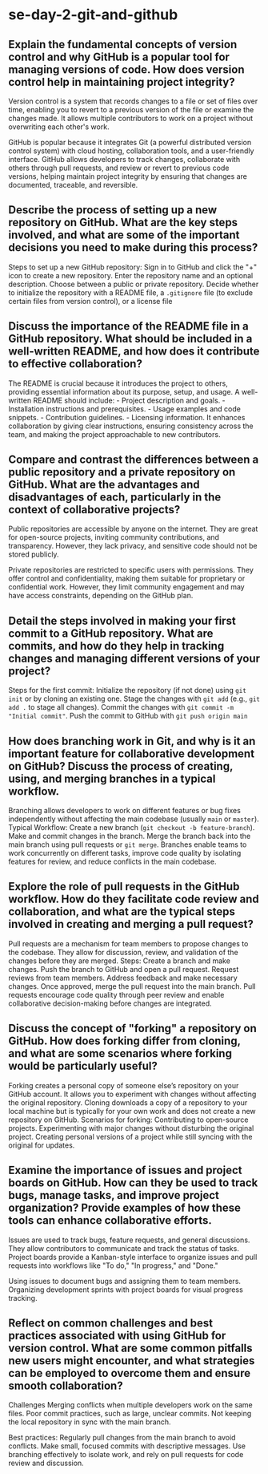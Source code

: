 # se-day-2-git-and-github
## Explain the fundamental concepts of version control and why GitHub is a popular tool for managing versions of code. How does version control help in maintaining project integrity?
Version control is a system that records changes to a file or set of files over time, enabling you to revert to a previous version of the file or examine the changes made. It allows multiple contributors to work on a project without overwriting each other's work.

GitHub is popular because it integrates Git (a powerful distributed version control system) with cloud hosting, collaboration tools, and a user-friendly interface. GitHub allows developers to track changes, collaborate with others through pull requests, and review or revert to previous code versions, helping maintain project integrity by ensuring that changes are documented, traceable, and reversible.
## Describe the process of setting up a new repository on GitHub. What are the key steps involved, and what are some of the important decisions you need to make during this process?
Steps to set up a new GitHub repository:
     Sign in to GitHub and click the "+" icon to create a new repository.
     Enter the repository name and an optional description.
     Choose between a public or private repository.
     Decide whether to initialize the repository with a README file, a `.gitignore` file (to exclude certain files from version control), or a license file
## Discuss the importance of the README file in a GitHub repository. What should be included in a well-written README, and how does it contribute to effective collaboration?
The README is crucial because it introduces the project to others, providing essential information about its purpose, setup, and usage.
   A well-written README should include:
     - Project description and goals.
     - Installation instructions and prerequisites.
     - Usage examples and code snippets.
     - Contribution guidelines.
     - Licensing information.
It enhances collaboration by giving clear instructions, ensuring consistency across the team, and making the project approachable to new contributors.
## Compare and contrast the differences between a public repository and a private repository on GitHub. What are the advantages and disadvantages of each, particularly in the context of collaborative projects?
Public repositories are accessible by anyone on the internet. They are great for open-source projects, inviting community contributions, and transparency. However, they lack privacy, and sensitive code should not be stored publicly.

Private repositories are restricted to specific users with permissions. They offer control and confidentiality, making them suitable for proprietary or confidential work. However, they limit community engagement and may have access constraints, depending on the GitHub plan.
## Detail the steps involved in making your first commit to a GitHub repository. What are commits, and how do they help in tracking changes and managing different versions of your project?
Steps for the first commit:
     Initialize the repository (if not done) using `git init` or by cloning an existing one.
     Stage the changes with `git add` (e.g., `git add .` to stage all changes).
     Commit the changes with `git commit -m "Initial commit"`.
     Push the commit to GitHub with `git push origin main`
## How does branching work in Git, and why is it an important feature for collaborative development on GitHub? Discuss the process of creating, using, and merging branches in a typical workflow.
Branching allows developers to work on different features or bug fixes independently without affecting the main codebase (usually `main` or `master`).
	Typical Workflow:
     Create a new branch (`git checkout -b feature-branch`).
     Make and commit changes in the branch.
     Merge the branch back into the main branch using pull requests or `git merge`.
Branches enable teams to work concurrently on different tasks, improve code quality by isolating features for review, and reduce conflicts in the main codebase.
## Explore the role of pull requests in the GitHub workflow. How do they facilitate code review and collaboration, and what are the typical steps involved in creating and merging a pull request?
Pull requests are a mechanism for team members to propose changes to the codebase. They allow for discussion, review, and validation of the changes before they are merged.
Steps:
     Create a branch and make changes.
     Push the branch to GitHub and open a pull request.
     Request reviews from team members.
     Address feedback and make necessary changes.
     Once approved, merge the pull request into the main branch.
Pull requests encourage code quality through peer review and enable collaborative decision-making before changes are integrated.
## Discuss the concept of "forking" a repository on GitHub. How does forking differ from cloning, and what are some scenarios where forking would be particularly useful?
Forking creates a personal copy of someone else’s repository on your GitHub account. It allows you to experiment with changes without affecting the original repository.
Cloning downloads a copy of a repository to your local machine but is typically for your own work and does not create a new repository on GitHub.
    Scenarios for forking:
     Contributing to open-source projects.
     Experimenting with major changes without disturbing the original project.
     Creating personal versions of a project while still syncing with the original for updates.
## Examine the importance of issues and project boards on GitHub. How can they be used to track bugs, manage tasks, and improve project organization? Provide examples of how these tools can enhance collaborative efforts.
Issues are used to track bugs, feature requests, and general discussions. They allow contributors to communicate and track the status of tasks.
Project boards provide a Kanban-style interface to organize issues and pull requests into workflows like "To do," "In progress," and "Done."

Using issues to document bugs and assigning them to team members.
Organizing development sprints with project boards for visual progress tracking.
## Reflect on common challenges and best practices associated with using GitHub for version control. What are some common pitfalls new users might encounter, and what strategies can be employed to overcome them and ensure smooth collaboration?
 Challenges
     Merging conflicts when multiple developers work on the same files.
     Poor commit practices, such as large, unclear commits.
     Not keeping the local repository in sync with the main branch.

Best practices:
     Regularly pull changes from the main branch to avoid conflicts.
     Make small, focused commits with descriptive messages.
     Use branching effectively to isolate work, and rely on pull requests for code review and discussion.